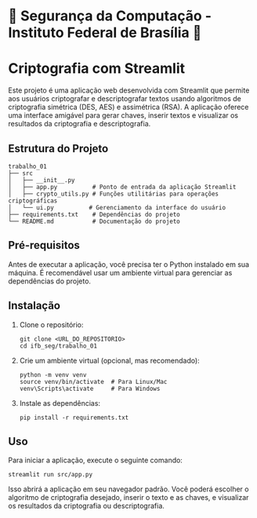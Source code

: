 # 🌟 Segurança da Computação - Instituto Federal de Brasília 🌟

# Criptografia com Streamlit

Este projeto é uma aplicação web desenvolvida com Streamlit que permite aos usuários criptografar e descriptografar textos usando algoritmos de criptografia simétrica (DES, AES) e assimétrica (RSA). A aplicação oferece uma interface amigável para gerar chaves, inserir textos e visualizar os resultados da criptografia e descriptografia.

## Estrutura do Projeto

```
trabalho_01
├── src
│   ├── __init__.py
│   ├── app.py          # Ponto de entrada da aplicação Streamlit
│   ├── crypto_utils.py # Funções utilitárias para operações criptográficas
│   └── ui.py          # Gerenciamento da interface do usuário
├── requirements.txt    # Dependências do projeto
└── README.md           # Documentação do projeto
```

## Pré-requisitos

Antes de executar a aplicação, você precisa ter o Python instalado em sua máquina. É recomendável usar um ambiente virtual para gerenciar as dependências do projeto.

## Instalação

1. Clone o repositório:

   ```
   git clone <URL_DO_REPOSITORIO>
   cd ifb_seg/trabalho_01
   ```

2. Crie um ambiente virtual (opcional, mas recomendado):

   ```
   python -m venv venv
   source venv/bin/activate  # Para Linux/Mac
   venv\Scripts\activate     # Para Windows
   ```

3. Instale as dependências:

   ```
   pip install -r requirements.txt
   ```

## Uso

Para iniciar a aplicação, execute o seguinte comando:

```
streamlit run src/app.py
```

Isso abrirá a aplicação em seu navegador padrão. Você poderá escolher o algoritmo de criptografia desejado, inserir o texto e as chaves, e visualizar os resultados da criptografia ou descriptografia.